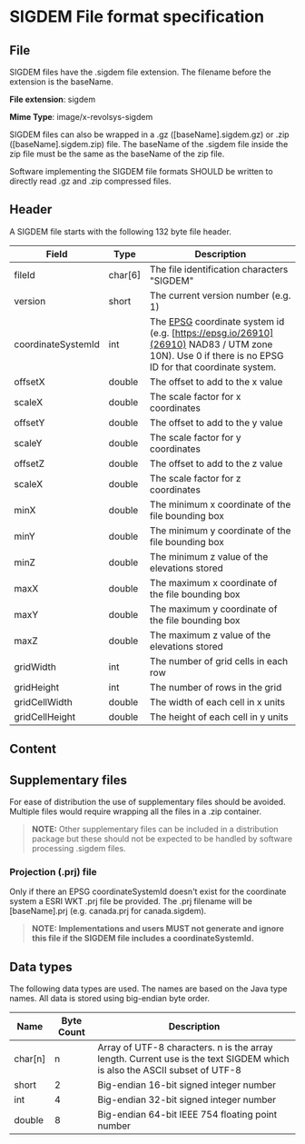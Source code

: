 
# SIGDEM File format specification

## File

SIGDEM files have the .sigdem file extension. The filename before the extension is the baseName.

**File extension**: sigdem

**Mime Type**: image/x-revolsys-sigdem

SIGDEM files can also be wrapped in a .gz ([baseName].sigdem.gz) or .zip ([baseName].sigdem.zip) file.
The baseName of the .sigdem file inside the zip file must be the same as the baseName of the zip file.

Software implementing the SIGDEM file formats SHOULD be written to directly read .gz and .zip compressed files.

## Header

A SIGDEM file starts with the following 132 byte file header.

| Field              | Type    | Description |
|--------------------|---------|-------------|
| fileId             | char[6] | The file identification characters "SIGDEM" |
| version            | short   | The current version number (e.g. 1) |
| coordinateSystemId | int     | The [EPSG](https://epsg.io) coordinate system id (e.g. [https://epsg.io/26910](26910) NAD83 / UTM zone 10N). Use 0 if there is no EPSG ID for that coordinate system. |
| offsetX            | double  | The offset to add to the x value   |
| scaleX             | double  | The scale factor for x coordinates |
| offsetY            | double  | The offset to add to the y value   |
| scaleY             | double  | The scale factor for y coordinates |
| offsetZ            | double  | The offset to add to the z value   |
| scaleX             | double  | The scale factor for z coordinates |
| minX               | double  | The minimum x coordinate of the file bounding box |
| minY               | double  | The minimum y coordinate of the file bounding box |
| minZ               | double  | The minimum z value of the elevations stored      |
| maxX               | double  | The maximum x coordinate of the file bounding box |
| maxY               | double  | The maximum y coordinate of the file bounding box |
| maxZ               | double  | The maximum z value of the elevations stored      |
| gridWidth          | int     | The number of grid cells in each row |
| gridHeight         | int     | The number of rows in the grid |
| gridCellWidth      | double  | The width of each cell in x units |
| gridCellHeight     | double  | The height of each cell in y units |

## Content

## Supplementary files

For ease of distribution the use of supplementary files should be avoided. Multiple files would
require wrapping all the files in a .zip container.

> **NOTE:** Other supplementary files can be included in a distribution package but these should not
> be expected to be handled by software processing .sigdem files. 


### Projection (.prj) file

Only if there an EPSG coordinateSystemId doesn't exist for the coordinate system a ESRI WKT .prj file
be provided. The .prj filename will be [baseName].prj (e.g. canada.prj for canada.sigdem).

> **NOTE: Implementations and users MUST not generate and ignore this file if the SIGDEM file includes a coordinateSystemId.**

## Data types

The following data types are used. The names are based on the Java type names. All data is stored
using big-endian byte order.

| Name    | Byte Count | Description |
|---------|------------|-------------|
| char[n] | n          | Array of UTF-8 characters. n is the array length. Current use is the text SIGDEM which is also the ASCII subset of UTF-8 |
| short   | 2          | Big-endian 16-bit signed integer number |
| int     | 4          | Big-endian 32-bit signed integer number |
| double  | 8          | Big-endian 64-bit IEEE 754 floating point number |

